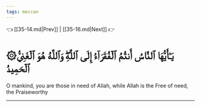 ```yaml
---
tags: meccan
---
```


👈 [[35-14.md|Prev]] | [[35-16.md|Next]] 👉

# ۞يَـٰٓأَيُّهَا ٱلنَّاسُ أَنتُمُ ٱلۡفُقَرَآءُ إِلَى ٱللَّهِۖ وَٱللَّهُ هُوَ ٱلۡغَنِيُّ ٱلۡحَمِيدُ

O mankind, you are those in need of Allah, while Allah is the Free of need, the Praiseworthy

---

